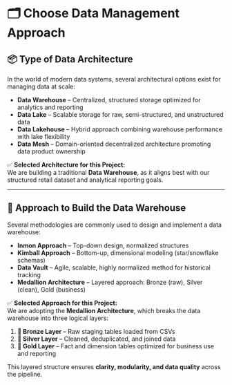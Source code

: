 # 🗂️ Choose Data Management Approach

## 📦 Type of Data Architecture

In the world of modern data systems, several architectural options exist for managing data at scale:

- **Data Warehouse** – Centralized, structured storage optimized for analytics and reporting  
- **Data Lake** – Scalable storage for raw, semi-structured, and unstructured data  
- **Data Lakehouse** – Hybrid approach combining warehouse performance with lake flexibility  
- **Data Mesh** – Domain-oriented decentralized architecture promoting data product ownership

✅ **Selected Architecture for this Project:**  
We are building a traditional **Data Warehouse**, as it aligns best with our structured retail dataset and analytical reporting goals.

---

## 🧱 Approach to Build the Data Warehouse

Several methodologies are commonly used to design and implement a data warehouse:

- **Inmon Approach** – Top-down design, normalized structures  
- **Kimball Approach** – Bottom-up, dimensional modeling (star/snowflake schemas)  
- **Data Vault** – Agile, scalable, highly normalized method for historical tracking  
- **Medallion Architecture** – Layered approach: Bronze (raw), Silver (clean), Gold (business)

✅ **Selected Approach for this Project:**  
We are adopting the **Medallion Architecture**, which breaks the data warehouse into three logical layers:

1. **🥉 Bronze Layer** – Raw staging tables loaded from CSVs  
2. **🥈 Silver Layer** – Cleaned, deduplicated, and joined data  
3. **🥇 Gold Layer** – Fact and dimension tables optimized for business use and reporting

This layered structure ensures **clarity, modularity, and data quality** across the pipeline.

